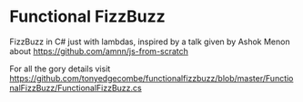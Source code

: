# Functional FizzBuzz

FizzBuzz in C# just with lambdas, inspired by a talk given by Ashok Menon about https://github.com/amnn/js-from-scratch

For all the gory details visit https://github.com/tonyedgecombe/functionalfizzbuzz/blob/master/FunctionalFizzBuzz/FunctionalFizzBuzz.cs
